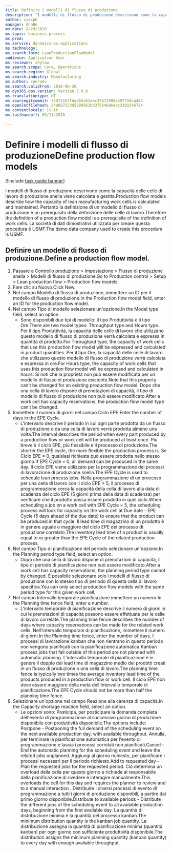 ```yaml
--- 
title: Definire i modelli di flusso di produzione
description: "I modelli di flusso di produzione descrivono come la capacità delle celle di lavoro di produzione snella viene calcolata e gestita."
author: cvocph
manager: AnnBe
ms.date: 8/29/2018
ms.topic: business-process
ms.prod: 
ms.service: dynamics-ax-applications
ms.technology: 
ms.search.form: LeanProductionFlowModel
audience: Application User
ms.reviewer: shylaw
ms.search.scope: Core, Operations
ms.search.region: Global
ms.search.industry: Manufacturing
ms.author: conradv
ms.search.validFrom: 2016-06-30
ms.dyn365.ops.version: Version 7.0.0
ms.translationtype: HT
ms.sourcegitcommit: 32d71167fdad65cb1dec37671999a497759ca484
ms.openlocfilehash: 54a027533d5889563bd375646e6dac3301546724
ms.contentlocale: it-it
ms.lasthandoff: 09/11/2018

---
```

# <a name="define-production-flow-models"></a><span data-ttu-id="ecaa0-103">Definire i modelli di flusso di produzione</span><span class="sxs-lookup"><span data-stu-id="ecaa0-103">Define production flow models</span></span>

[!include [task guide banner](../../includes/task-guide-banner.md)]

<span data-ttu-id="ecaa0-104">I modelli di flusso di produzione descrivono come la capacità delle celle di lavoro di produzione snella viene calcolata e gestita.</span><span class="sxs-lookup"><span data-stu-id="ecaa0-104">Production flow models describe how the capacity of lean manufacturing work cells is calculated and maintained.</span></span> <span data-ttu-id="ecaa0-105">Pertanto la definizione di un modello di flusso di produzione è un prerequisito della definizione delle celle di lavoro.</span><span class="sxs-lookup"><span data-stu-id="ecaa0-105">Therefore the definition of a production flow model is a prerequisite of the definition of work cells.</span></span> <span data-ttu-id="ecaa0-106">La società di dati dimostrativi utilizzata per creare questa procedura è USMF.</span><span class="sxs-lookup"><span data-stu-id="ecaa0-106">The demo data company used to create this procedure is USMF.</span></span>


## <a name="define-a-production-flow-model"></a><span data-ttu-id="ecaa0-107">Definire un modello di flusso di produzione.</span><span class="sxs-lookup"><span data-stu-id="ecaa0-107">Define a production flow model.</span></span> 
1. <span data-ttu-id="ecaa0-108">Passare a Controllo produzione > Impostazione > Flusso di produzione snella > Modelli di flusso di produzione.</span><span class="sxs-lookup"><span data-stu-id="ecaa0-108">Go to Production control > Setup > Lean production flow > Production flow models.</span></span>
2. <span data-ttu-id="ecaa0-109">Fare clic su Nuovo.</span><span class="sxs-lookup"><span data-stu-id="ecaa0-109">Click New.</span></span>
3. <span data-ttu-id="ecaa0-110">Nel campo Modello di flusso di produzione, immettere un ID per il modello di flusso di produzione.</span><span class="sxs-lookup"><span data-stu-id="ecaa0-110">In the Production flow model field, enter an ID for the production flow model.</span></span>
4. <span data-ttu-id="ecaa0-111">Nel campo Tipo di modello selezionare un'opzione.</span><span class="sxs-lookup"><span data-stu-id="ecaa0-111">In the Model type field, select an option.</span></span>
    * <span data-ttu-id="ecaa0-112">Sono disponibili due tipi di modello: il tipo Produttività e il tipo Ore.</span><span class="sxs-lookup"><span data-stu-id="ecaa0-112">There are two model types: Throughput type and Hours type.</span></span> <span data-ttu-id="ecaa0-113">Per il tipo Produttività, la capacità delle celle di lavoro che utilizzano questo modello di flusso di produzione verrà calcolata e espressa in quantità di prodotto.</span><span class="sxs-lookup"><span data-stu-id="ecaa0-113">For Throughput type, the capacity of work cells that use this production flow model will be expressed and calculated in product quantities.</span></span> <span data-ttu-id="ecaa0-114">Per il tipo Ore, la capacità delle celle di lavoro che utilizzano questo modello di flusso di produzione verrà calcolata e espressa in ore.</span><span class="sxs-lookup"><span data-stu-id="ecaa0-114">For Hours type, the capacity of work cells that uses this production flow model will be expressed and calculated in hours.</span></span> <span data-ttu-id="ecaa0-115">Si noti che la proprietà non può essere modificata per un modello di flusso di produzione esistente.</span><span class="sxs-lookup"><span data-stu-id="ecaa0-115">Note that this property can’t be changed for an existing production flow model.</span></span> <span data-ttu-id="ecaa0-116">Dopo che una cella di lavoro dispone di prenotazioni di capacità, il tipo di modello di flusso di produzione non può essere modificato.</span><span class="sxs-lookup"><span data-stu-id="ecaa0-116">After a work cell has capacity reservations, the production flow model type can’t be changed.</span></span>  
5. <span data-ttu-id="ecaa0-117">Immettere il numero di giorni nel campo Ciclo EPE.</span><span class="sxs-lookup"><span data-stu-id="ecaa0-117">Enter the number of days in the EPE Cycle.</span></span>
    * <span data-ttu-id="ecaa0-118">L'intervallo descrive il periodo in cui ogni parte prodotta da un flusso di produzione o da una cella di lavoro verrà prodotta almeno una volta.</span><span class="sxs-lookup"><span data-stu-id="ecaa0-118">The interval describes the period when every part produced by a production flow or work cell will be produced at least once.</span></span> <span data-ttu-id="ecaa0-119">Più breve è il ciclo EPE, più flessibile è il processo di produzione.</span><span class="sxs-lookup"><span data-stu-id="ecaa0-119">The shorter the EPE cycle, the more flexible the production process is.</span></span> <span data-ttu-id="ecaa0-120">Se Ciclo EPE = 0, qualsiasi richiesta può essere prodotta nello stesso giorno.</span><span class="sxs-lookup"><span data-stu-id="ecaa0-120">If EPE Cycle = 0, all demand can be produced in the same day.</span></span> <span data-ttu-id="ecaa0-121">Il ciclo EPE viene utilizzato per la programmazione dei processi di lavorazione di produzione snella.</span><span class="sxs-lookup"><span data-stu-id="ecaa0-121">The EPE Cycle is used to schedule lean process jobs.</span></span> <span data-ttu-id="ecaa0-122">Nella programmazione di un processo per una cella di lavoro con il ciclo EPE = 5, il processo di programmazione cerca la capacità della cella di lavoro alla data di scadenza del ciclo EPE (5 giorni prima della data di scadenza) per verificare che il prodotto possa essere prodotto in quel ciclo.</span><span class="sxs-lookup"><span data-stu-id="ecaa0-122">When scheduling a job on a work cell with EPE Cycle = 5, the scheduling process will look for capacity on the work cell at Due date - EPE Cycle (5 days ahead of the due date) to ensure that the product can be produced in that cycle.</span></span> <span data-ttu-id="ecaa0-123">Il lead time di magazzino di un prodotto è in genere uguale o maggiore del ciclo EPE del processo di produzione correlato.</span><span class="sxs-lookup"><span data-stu-id="ecaa0-123">The inventory lead time of a product is usually equal to or greater than the EPE Cycle of the related production process.</span></span>  
6. <span data-ttu-id="ecaa0-124">Nel campo Tipo di pianificazione del periodo selezionare un'opzione.</span><span class="sxs-lookup"><span data-stu-id="ecaa0-124">In the Planning period type field, select an option.</span></span>
    * <span data-ttu-id="ecaa0-125">Dopo che una cella di lavoro dispone di prenotazioni di capacità, il tipo di periodo di pianificazione non può essere modificato.</span><span class="sxs-lookup"><span data-stu-id="ecaa0-125">After a work cell has capacity reservations, the planning period type cannot by changed.</span></span> <span data-ttu-id="ecaa0-126">È possibile selezionare solo i modelli di flusso di produzione con lo stesso tipo di periodo di questa cella di lavoro specifica.</span><span class="sxs-lookup"><span data-stu-id="ecaa0-126">You can only select production flow models with the same period type for this given work cell.</span></span>  
7. <span data-ttu-id="ecaa0-127">Nel campo Intervallo temporale pianificazione immettere un numero.</span><span class="sxs-lookup"><span data-stu-id="ecaa0-127">In the Planning time fence field, enter a number.</span></span>
    * <span data-ttu-id="ecaa0-128">L'intervallo temporale di pianificazione descrive il numero di giorni in cui le prenotazioni di capacità possono essere effettuate per le celle di lavoro correlate.</span><span class="sxs-lookup"><span data-stu-id="ecaa0-128">The planning time fence describes the number of days where capacity reservations can be made for the related work cells.</span></span> <span data-ttu-id="ecaa0-129">Nell'intervallo temporale di pianificazione, immettere il numero di giorni.</span><span class="sxs-lookup"><span data-stu-id="ecaa0-129">In the Planning time fence, enter the number of days.</span></span>   <span data-ttu-id="ecaa0-130">I processi di lavorazione kanban che non rientrano in questo periodo non vengono pianificati con la pianificazione automatica.</span><span class="sxs-lookup"><span data-stu-id="ecaa0-130">Kanban process jobs that fall outside of this period are not planned with automatic planning.</span></span> <span data-ttu-id="ecaa0-131">L'intervallo temporale di pianificazione è in genere il doppio del lead time di magazzino medio dei prodotti creati in un flusso di produzione o una cella di lavoro.</span><span class="sxs-lookup"><span data-stu-id="ecaa0-131">The planning time fence is typically two times the average inventory lead time of the products produced in a production flow or work cell.</span></span> <span data-ttu-id="ecaa0-132">Il ciclo EPE non deve essere maggiore della metà dell'intervallo temporale di pianificazione.</span><span class="sxs-lookup"><span data-stu-id="ecaa0-132">The EPE Cycle should not be more than half the planning time fence.</span></span>     
8. <span data-ttu-id="ecaa0-133">Selezionare un'opzione nel campo Reazione alla carenza di capacità.</span><span class="sxs-lookup"><span data-stu-id="ecaa0-133">In the Capacity shortage reaction field, select an option.</span></span>
    * <span data-ttu-id="ecaa0-134">Le opzioni sono: Posticipa, per posticipare la domanda completa dell'evento di programmazione al successivo giorno di produzione disponibile con produttività disponibile.</span><span class="sxs-lookup"><span data-stu-id="ecaa0-134">The options include:   Postpone - Postponing the full demand of the scheduling event on the next available production day, with available throughput.</span></span> <span data-ttu-id="ecaa0-135">Annulla, per terminare la pianificazione automatica per l'evento di programmazione e lascia i processi correlati non pianificati.</span><span class="sxs-lookup"><span data-stu-id="ecaa0-135">Cancel - End the automatic planning for the scheduling event and leave the related jobs unplanned.</span></span>   <span data-ttu-id="ecaa0-136">Aggiungi al giorno richiesto, per pianificare i processi necessari per il periodo richiesto.</span><span class="sxs-lookup"><span data-stu-id="ecaa0-136">Add to requested day - Plan the requested jobs for the requested period.</span></span> <span data-ttu-id="ecaa0-137">Ciò determina un overload della cella per questo giorno e richiede al responsabile della pianificazione di rivedere e interagire manualmente.</span><span class="sxs-lookup"><span data-stu-id="ecaa0-137">This overloads the cell for this day and requires the planner to review and to a manual interaction .</span></span>   <span data-ttu-id="ecaa0-138">Distribuire i diversi processi di evento di programmazione a tutti i giorni di produzione disponibili, a partire dal primo giorno disponibile.</span><span class="sxs-lookup"><span data-stu-id="ecaa0-138">Distribute to available periods - Distribute the different jobs of the scheduling event to all available production days, beginning from the first available day.</span></span> <span data-ttu-id="ecaa0-139">La quantità di distribuzione minima è la quantità del processo kanban.</span><span class="sxs-lookup"><span data-stu-id="ecaa0-139">The minimum distribution quantity is the kanban job quantity.</span></span> <span data-ttu-id="ecaa0-140">La distribuzione assegna la quantità di pianificazione minima (quantità kanban) per ogni giorno con sufficiente produttività disponibile.</span><span class="sxs-lookup"><span data-stu-id="ecaa0-140">The distribution assigns the minimum planning quantity (kanban quantity) to every day with enough available throughput.</span></span>  


